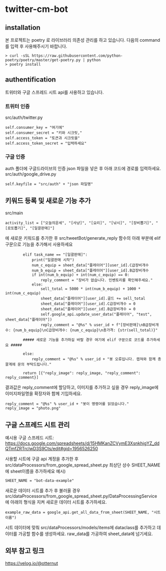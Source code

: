 # twitter-cm-bot

## installation

본 프로젝트는 poetry 로 라이브러리 의존성 관리를 하고 있습니다. 다음의 command를 입력 후 사용해주시기 바랍니다.

```
> curl -sSL https://raw.githubusercontent.com/python-poetry/poetry/master/get-poetry.py | python
> poetry install
```

## authentification

트위터와 구글 스프레드 시트 api를 사용하고 있습니다.

### 트위터 인증
src/auth/twitter.py

```
self.consumer_key = "여기에"
self.consumer_secret = "키와 시크릿,"
self.access_token = "토큰과 시크릿을"
self.access_token_secret = "입력하세요"

```

### 구글 인증
auth 폴더에 구글드라이브의 인증 json 파일을 넣은 후 아래 코드에 경로를 입력하세요.
src/auth/google_drive.py

```
self.keyfile = "src/auth" + "json 파일명"
```

## 키워드 등록 및 새로운 기능 추가
src/main
```
activity_list = ["오늘의운세", "[사냥]", "[요리]", "[낚시]", "[장비뽑기]", "[로또뽑기]", "[일괄판매]"]

```
에 새로운 키워드를 추가한 후 src/tweetBot/generate_reply 함수의 아래 부분에 elif 구문으로 기능을 추가해서 사용하세요

```
        elif task_name == "[일괄판매]":
            print("일괄판매 시작")
            num_c_equip = sheet_data["플레이어"][user_id].C급장비개수
            num_b_equip = sheet_data["플레이어"][user_id].B급장비개수
            if int(num_b_equip) + int(num_c_equip) == 0:
                reply_comment = "장비가 없습니다. 인벤토리를 확인해주세요."
            else:
                sell_total = 5000 * int(num_b_equip) + 1000 * int(num_c_equip)
                sheet_data["플레이어"][user_id].골드 += sell_total
                sheet_data["플레이어"][user_id].C급장비개수 = 0
                sheet_data["플레이어"][user_id].B급장비개수 = 0
                self.google_api.update_user_data("플레이어", "test", sheet_data["플레이어"])
                reply_comment = "@%s" % user_id + f"[장비판매]\nB급장비개수: {num_b_equip}\nC급장비개수: {num_c_equip}\n총가격: {str(sell_total)}"

        ##### 새로운 기능을 추가하길 바랄 경우 여기에 elif 구문으로 코드를 추가하세요 #####

        else:
            reply_comment = "@%s" % user_id + "봇 오류입니다. 캡쳐와 함께 총괄계에 문의 부탁드립니다."

        return [{"reply_image": reply_image, "reply_comment": reply_comment}]
```

결과값은 reply_comment에 할당하고, 이미지를 추가하고 싶을 경우 reply_image에 이미지파일명을 확장자와 함께 기입하세요.

```
reply_comment = "@%s" % user_id + "봇이 명령어를 읽었습니다."
reply_image = "photo.png"
```

## 구글 스프레드 시트 관리
예시용 구글 스프레드 시트: https://docs.google.com/spreadsheets/d/15HMKanZCVymE3XsnkhjgYZ_ddQTmfZRTrclwD3S9Cts/edit#gid=1956526250

사용할 시트에 구글 api 계정을 추가한 후 src/dataProcessors/from_google_spread_sheet.py 최상단 상수 SHEET_NAME에 sheet이름을 추가하세요
예시)

```
SHEET_NAME = "bot-data-example"

```

새로운 데이터 시트를 추가 후 불러올 경우 src/dataProcessors/from_google_spread_sheet.py/DataProcessingService 에 아래의 형식을 지켜 새로운 데이터 시트를 추가하세요.

```
example_raw_data = google_api.get_all_data_from_sheet(SHEET_NAME, "시트이름")
```
시트 데이터에 맞춰 src/dataProcessors/models/items에 dataclass를 추가하고 데이터를 가공할 함수를 생성하세요.
raw_data를 가공하여 sheet_data에 넘기세요.


## 외부 참고 링크
https://velog.io/@otternut
